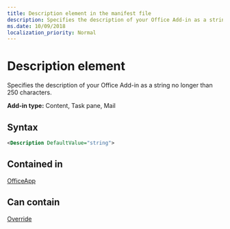 ```yaml
---
title: Description element in the manifest file
description: Specifies the description of your Office Add-in as a string no longer than 250 characters.
ms.date: 10/09/2018
localization_priority: Normal
---
```


# Description element

Specifies the description of your Office Add-in as a string no longer than 250 characters.

**Add-in type:** Content, Task pane, Mail

## Syntax

```XML
<Description DefaultValue="string">
```

## Contained in

[OfficeApp](officeapp.md)


## Can contain

[Override](override.md)

